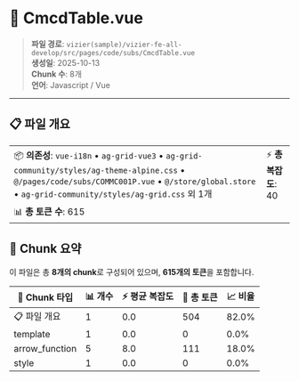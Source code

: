 # 📄 CmcdTable.vue

> **파일 경로**: `vizier(sample)/vizier-fe-all-develop/src/pages/code/subs/CmcdTable.vue`  
> **생성일**: 2025-10-13  
> **Chunk 수**: 8개  
> **언어**: Javascript / Vue
---





## 📋 파일 개요

| | |
|--|--|
| 📦 **의존성**: `vue-i18n` • `ag-grid-vue3` • `ag-grid-community/styles/ag-theme-alpine.css` • `@/pages/code/subs/COMMC001P.vue` • `@/store/global.store` • `ag-grid-community/styles/ag-grid.css` 외 1개 | ⚡ **총 복잡도**: 40 |
| 📊 **총 토큰 수**: 615 |  |






## 🧩 Chunk 요약

이 파일은 총 **8개의 chunk**로 구성되어 있으며, **615개의 토큰**을 포함합니다.

| 🧩 Chunk 타입 | 📊 개수 | ⚡ 평균 복잡도 | 📝 총 토큰 | 📈 비율 |
|---------------|--------|-------------|----------|--------|
| 📋 파일 개요 | 1 | 0.0 | 504 | 82.0% |
| template | 1 | 0.0 | 0 | 0.0% |
| arrow_function | 5 | 8.0 | 111 | 18.0% |
| style | 1 | 0.0 | 0 | 0.0% |

